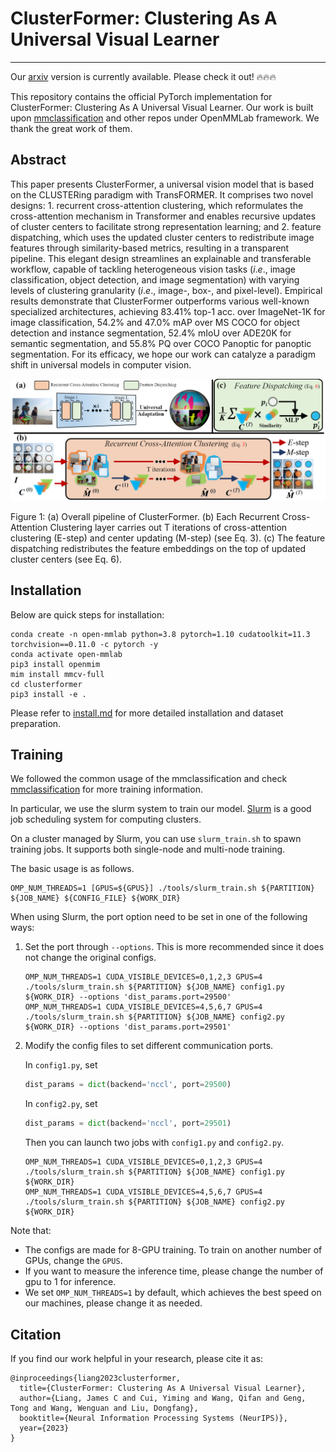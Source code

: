 # ClusterFormer: Clustering As A Universal Visual Learner
------

Our [arxiv](https://arxiv.org/pdf/2309.13196.pdf) version is currently available. Please check it out! 🔥🔥🔥

This repository contains the official PyTorch implementation for ClusterFormer: Clustering As A Universal Visual Learner. Our work is built upon [mmclassification](https://github.com/open-mmlab/mmpretrain) and other repos under OpenMMLab framework. We thank the great work of them. 

## Abstract
This paper presents ClusterFormer, a universal vision model that is based on
the CLUSTERing paradigm with TransFORMER. It comprises two novel designs: 1.
recurrent cross-attention clustering, which reformulates the cross-attention mechanism in Transformer and enables recursive updates of cluster centers to facilitate
strong representation learning; and 2. feature dispatching, which uses the updated
cluster centers to redistribute image features through similarity-based metrics, resulting in a transparent pipeline. This elegant design streamlines an explainable
and transferable workflow, capable of tackling heterogeneous vision tasks ($i.e.$,
image classification, object detection, and image segmentation) with varying levels
of clustering granularity ($i.e.$, image-, box-, and pixel-level). Empirical results
demonstrate that ClusterFormer outperforms various well-known specialized
architectures, achieving 83.41% top-1 acc. over ImageNet-1K for image classification, 54.2% and 47.0% mAP over MS COCO for object detection and instance
segmentation, 52.4% mIoU over ADE20K for semantic segmentation, and 55.8%
PQ over COCO Panoptic for panoptic segmentation. For its efficacy, we hope our
work can catalyze a paradigm shift in universal models in computer vision.

<div align="center">
  <img src="./imgs/figure2.png">
</div>
<p align="left">
  Figure 1: (a) Overall pipeline of ClusterFormer. (b) Each Recurrent Cross-Attention Clustering layer
carries out T iterations of cross-attention clustering (E-step) and center updating (M-step) (see Eq. 3). (c) The
feature dispatching redistributes the feature embeddings on the top of updated cluster centers (see Eq. 6).
</p>

## Installation

Below are quick steps for installation:

```shell
conda create -n open-mmlab python=3.8 pytorch=1.10 cudatoolkit=11.3 torchvision==0.11.0 -c pytorch -y
conda activate open-mmlab
pip3 install openmim
mim install mmcv-full
cd clusterformer
pip3 install -e .
```

Please refer to [install.md](https://mmclassification.readthedocs.io/en/latest/install.html) for more detailed installation and dataset preparation.

## Training
We followed the common usage of the mmclassification and check [mmclassification](https://github.com/open-mmlab/mmpretrain) for more training information.

In particular, we use the slurm system to train our model. [Slurm](https://slurm.schedmd.com/) is a good job scheduling system for computing clusters.

On a cluster managed by Slurm, you can use `slurm_train.sh` to spawn training jobs. It supports both single-node and multi-node training.

The basic usage is as follows.

```shell
OMP_NUM_THREADS=1 [GPUS=${GPUS}] ./tools/slurm_train.sh ${PARTITION} ${JOB_NAME} ${CONFIG_FILE} ${WORK_DIR}
```

When using Slurm, the port option need to be set in one of the following ways:

1. Set the port through `--options`. This is more recommended since it does not change the original configs.

   ```shell
   OMP_NUM_THREADS=1 CUDA_VISIBLE_DEVICES=0,1,2,3 GPUS=4 ./tools/slurm_train.sh ${PARTITION} ${JOB_NAME} config1.py ${WORK_DIR} --options 'dist_params.port=29500'
   OMP_NUM_THREADS=1 CUDA_VISIBLE_DEVICES=4,5,6,7 GPUS=4 ./tools/slurm_train.sh ${PARTITION} ${JOB_NAME} config2.py ${WORK_DIR} --options 'dist_params.port=29501'
   ```

2. Modify the config files to set different communication ports.

   In `config1.py`, set

   ```python
   dist_params = dict(backend='nccl', port=29500)
   ```

   In `config2.py`, set

   ```python
   dist_params = dict(backend='nccl', port=29501)
   ```

   Then you can launch two jobs with `config1.py` and `config2.py`.

   ```shell
   OMP_NUM_THREADS=1 CUDA_VISIBLE_DEVICES=0,1,2,3 GPUS=4 ./tools/slurm_train.sh ${PARTITION} ${JOB_NAME} config1.py ${WORK_DIR}
   OMP_NUM_THREADS=1 CUDA_VISIBLE_DEVICES=4,5,6,7 GPUS=4 ./tools/slurm_train.sh ${PARTITION} ${JOB_NAME} config2.py ${WORK_DIR}
   ```

Note that:
- The configs are made for 8-GPU training. To train on another number of GPUs, change the `GPUS`.
- If you want to measure the inference time, please change the number of gpu to 1 for inference.
- We set `OMP_NUM_THREADS=1` by default, which achieves the best speed on our machines, please change it as needed.

## Citation

If you find our work helpful in your research, please cite it as:

```
@inproceedings{liang2023clusterformer,
  title={ClusterFormer: Clustering As A Universal Visual Learner},
  author={Liang, James C and Cui, Yiming and Wang, Qifan and Geng, Tong and Wang, Wenguan and Liu, Dongfang},
  booktitle={Neural Information Processing Systems (NeurIPS)},
  year={2023}
}
```